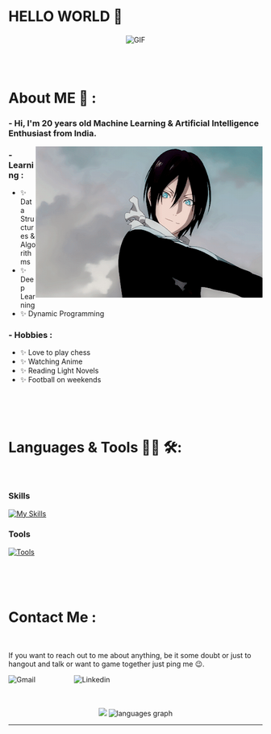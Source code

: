 # HELLO WORLD 👋

<div align="center">
<img hight="300" width="700" alt="GIF" align="center" src="https://github.com/spiritchill/spirit/blob/main/assets/dandadan2.gif">
</div>

</br>
</br>
</br>


# About ME 💬 :

### - Hi, I'm 20 years old Machine Learning & Artificial Intelligence Enthusiast from India.

<img height="300" width="450px" alt="GIF" align="right" style="padding-left:0px;" src="https://github.com/spiritchill/spirit/blob/main/assets/yato.gif">

### - Learning :
- ✨ Data Structures & Algorithms
- ✨ Deep Learning
- ✨ Dynamic Programming

### - Hobbies : 
- ✨ Love to play chess
- ✨ Watching Anime
- ✨ Reading Light Novels
- ✨ Football on weekends

</br>
</br>
</br>



# Languages & Tools 👨‍💻 🛠:
</br>

### Skills

[![My Skills](https://skillicons.dev/icons?i=py,go,js,ts,cpp,c,html,css,react,nodejs,tailwind)](https://skillicons.dev)

### Tools

[![Tools](https://skillicons.dev/icons?i=neovim,vscode,bash,obsidian,notion,apple)](https://skillicons.dev)

</br>
</br>
</br>



# Contact Me :

<p>
 </br>


If you want to reach out to me about anything, be it some doubt or just to hangout and talk or want to game together just ping me 😉.

<a href="mailto:1411mayank@gmail.com">
 <img align="left" alt="Gmail" width="130" hight="100" src="https://github.com/Xx-Ashutosh-xX/Xx-Ashutosh-xX/blob/master/assets/icons/gmail.png" />
</a>
<a href="https://in.linkedin.com/in/mayank-singh-chauhan-64a1ba302">
  <img align="left" alt="Linkedin" width="150" hight="100" src="https://github.com/Xx-Ashutosh-xX/Xx-Ashutosh-xX/blob/master/assets/icons/linkedin.png" />
  
</br>
</br>
</br>
</a>



<p align="center" >  
  <a href="https://github.com/anuraghazra/github-readme-stats">  
<img  src="https://github-readme-stats.vercel.app/api?username=spiritchill&&show_icons=true&theme=radical"/></a>
    <img src="https://github-readme-stats.vercel.app/api/top-langs?username=spiritchill&locale=en&hide_title=false&layout=compact&card_width=320&langs_count=5&theme=dracula&hide_border=false" height="150" alt="languages graph"  />
 
  </p>

*************
